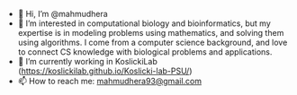 - 👋 Hi, I’m @mahmudhera
- 👀 I’m interested in computational biology and bioinformatics, but my expertise is in modeling problems using mathematics, and solving them using algorithms. I come from a computer science background, and love to connect CS knowledge with biological problems and applications.
- 🌱 I’m currently working in KoslickiLab (https://koslickilab.github.io/Koslicki-lab-PSU/)
- 📫 How to reach me: mahmudhera93@gmail.com

<!---
mahmudhera/mahmudhera is a ✨ special ✨ repository because its `README.md` (this file) appears on your GitHub profile.
You can click the Preview link to take a look at your changes.
--->
